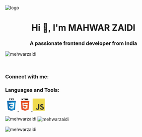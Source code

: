 ![logo](https://github.com/Mehwarzaidi/Mehwarzaidi/commit/e5df4f58f9399a811e78447c6a790778f083ebb9)
<h1 align="center">Hi 👋, I'm MAHWAR ZAIDI</h1>
<h3 align="center">A passionate frontend developer from India</h3>

<p align="left"> <img src="https://komarev.com/ghpvc/?username=mehwarzaidi&label=Profile%20views&color=0e75b6&style=flat" alt="mehwarzaidi" /> </p>

<p align="left"> <a href="https://twitter.com/" target="blank"><img src="https://img.shields.io/twitter/follow/?logo=twitter&style=for-the-badge" alt="" /></a> </p>

<h3 align="left">Connect with me:</h3>
<p align="left">
</p>

<h3 align="left">Languages and Tools:</h3>
<p align="left"> <a href="https://www.w3schools.com/css/" target="_blank" rel="noreferrer"> <img src="https://raw.githubusercontent.com/devicons/devicon/master/icons/css3/css3-original-wordmark.svg" alt="css3" width="40" height="40"/> </a> <a href="https://www.w3.org/html/" target="_blank" rel="noreferrer"> <img src="https://raw.githubusercontent.com/devicons/devicon/master/icons/html5/html5-original-wordmark.svg" alt="html5" width="40" height="40"/> </a> <a href="https://developer.mozilla.org/en-US/docs/Web/JavaScript" target="_blank" rel="noreferrer"> <img src="https://raw.githubusercontent.com/devicons/devicon/master/icons/javascript/javascript-original.svg" alt="javascript" width="40" height="40"/> </a> </p>

<p><img align="left" src="https://github-readme-stats.vercel.app/api/top-langs?username=mehwarzaidi&show_icons=true&locale=en&layout=compact" alt="mehwarzaidi" /></p>

<p>&nbsp;<img align="center" src="https://github-readme-stats.vercel.app/api?username=mehwarzaidi&show_icons=true&locale=en" alt="mehwarzaidi" /></p>

<p><img align="center" src="https://github-readme-streak-stats.herokuapp.com/?user=mehwarzaidi&" alt="mehwarzaidi" /></p>
